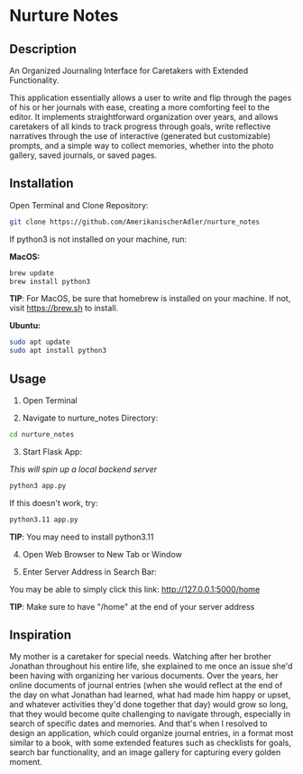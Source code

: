 # Nurture Notes

## Description

An Organized Journaling Interface for Caretakers with Extended Functionality. 

This application essentially allows a user to write and flip through the pages of his or her journals with ease, creating a more comforting feel to the editor. It implements straightforward organization over years, and allows caretakers of all kinds to track progress through goals, write reflective narratives through the use of interactive (generated but customizable) prompts, and a simple way to collect memories, whether into the photo gallery, saved journals, or saved pages. 

## Installation

Open Terminal and Clone Repository:

```bash
git clone https://github.com/AmerikanischerAdler/nurture_notes
```

If python3 is not installed on your machine, run:

**MacOS:**

```bash
brew update 
brew install python3
``` 

**TIP**: For MacOS, be sure that homebrew is installed on your machine. If not, visit https://brew.sh to install.

**Ubuntu:**

```bash
sudo apt update 
sudo apt install python3
```

## Usage

1) Open Terminal

2) Navigate to nurture_notes Directory:

```bash
cd nurture_notes
```

3) Start Flask App:

*This will spin up a local backend server*

```bash
python3 app.py
```

If this doesn't work, try:

```bash
python3.11 app.py
```

**TIP**: You may need to install python3.11

4) Open Web Browser to New Tab or Window

5) Enter Server Address in Search Bar:

You may be able to simply click this link: http://127.0.0.1:5000/home

**TIP**: Make sure to have "/home" at the end of your server address

## Inspiration

My mother is a caretaker for special needs. Watching after her brother Jonathan throughout his entire life, she explained to me once an issue she'd been having with organizing her various documents. Over the years, her online documents of journal entries (when she would reflect at the end of the day on what Jonathan had learned, what had made him happy or upset, and whatever activities they'd done together that day) would grow so long, that they would become quite challenging to navigate through, especially in search of specific dates and memories. And that's when I resolved to design an application, which could organize journal entries, in a format most similar to a book, with some extended features such as checklists for goals, search bar functionality, and an image gallery for capturing every golden moment. 

